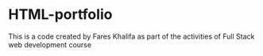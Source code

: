 # HTML-portfolio

This is a code created by Fares Khalifa as part of the activities of Full Stack web development course
